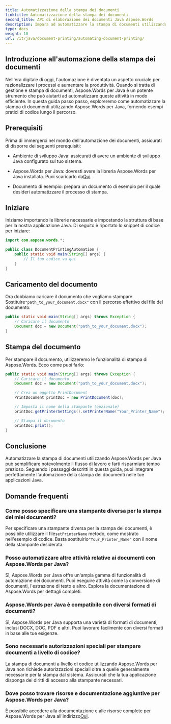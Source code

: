 ```yaml
---
title: Automatizzazione della stampa dei documenti
linktitle: Automatizzazione della stampa dei documenti
second_title: API di elaborazione dei documenti Java Aspose.Words
description: Impara ad automatizzare la stampa di documenti utilizzando Aspose.Words per Java. Guida passo passo con esempi di codice per una gestione efficiente dei documenti in Java.
type: docs
weight: 10
url: /it/java/document-printing/automating-document-printing/
---
```


## Introduzione all'automazione della stampa dei documenti

Nell'era digitale di oggi, l'automazione è diventata un aspetto cruciale per razionalizzare i processi e aumentare la produttività. Quando si tratta di gestione e stampa di documenti, Aspose.Words per Java è un potente strumento che può aiutarti ad automatizzare queste attività in modo efficiente. In questa guida passo passo, esploreremo come automatizzare la stampa di documenti utilizzando Aspose.Words per Java, fornendo esempi pratici di codice lungo il percorso.

## Prerequisiti

Prima di immergerci nel mondo dell'automazione dei documenti, assicurati di disporre dei seguenti prerequisiti:

- Ambiente di sviluppo Java: assicurati di avere un ambiente di sviluppo Java configurato sul tuo sistema.

- Aspose.Words per Java: dovresti avere la libreria Aspose.Words per Java installata. Puoi scaricarlo da[Qui](https://releases.aspose.com/words/java/).

- Documento di esempio: prepara un documento di esempio per il quale desideri automatizzare il processo di stampa.

## Iniziare

Iniziamo importando le librerie necessarie e impostando la struttura di base per la nostra applicazione Java. Di seguito è riportato lo snippet di codice per iniziare:

```java
import com.aspose.words.*;

public class DocumentPrintingAutomation {
    public static void main(String[] args) {
        // Il tuo codice va qui
    }
}
```

## Caricamento del documento

 Ora dobbiamo caricare il documento che vogliamo stampare. Sostituire`"path_to_your_document.docx"` con il percorso effettivo del file del documento:

```java
public static void main(String[] args) throws Exception {
    // Caricare il documento
    Document doc = new Document("path_to_your_document.docx");
}
```

## Stampa del documento

Per stampare il documento, utilizzeremo le funzionalità di stampa di Aspose.Words. Ecco come puoi farlo:

```java
public static void main(String[] args) throws Exception {
    // Caricare il documento
    Document doc = new Document("path_to_your_document.docx");

    // Crea un oggetto PrintDocument
    PrintDocument printDoc = new PrintDocument(doc);

    // Imposta il nome della stampante (opzionale)
    printDoc.getPrinterSettings().setPrinterName("Your_Printer_Name");

    // Stampa il documento
    printDoc.print();
}
```

## Conclusione

Automatizzare la stampa di documenti utilizzando Aspose.Words per Java può semplificare notevolmente il flusso di lavoro e farti risparmiare tempo prezioso. Seguendo i passaggi descritti in questa guida, puoi integrare perfettamente l'automazione della stampa dei documenti nelle tue applicazioni Java.

## Domande frequenti

### Come posso specificare una stampante diversa per la stampa dei miei documenti?

 Per specificare una stampante diversa per la stampa dei documenti, è possibile utilizzare il file`setPrinterName` metodo, come mostrato nell'esempio di codice. Basta sostituirlo`"Your_Printer_Name"` con il nome della stampante desiderata.

### Posso automatizzare altre attività relative ai documenti con Aspose.Words per Java?

Sì, Aspose.Words per Java offre un'ampia gamma di funzionalità di automazione dei documenti. Puoi eseguire attività come la conversione di documenti, l'estrazione di testo e altro. Esplora la documentazione di Aspose.Words per dettagli completi.

### Aspose.Words per Java è compatibile con diversi formati di documenti?

Sì, Aspose.Words per Java supporta una varietà di formati di documenti, inclusi DOCX, DOC, PDF e altri. Puoi lavorare facilmente con diversi formati in base alle tue esigenze.

### Sono necessarie autorizzazioni speciali per stampare documenti a livello di codice?

La stampa di documenti a livello di codice utilizzando Aspose.Words per Java non richiede autorizzazioni speciali oltre a quelle generalmente necessarie per la stampa dal sistema. Assicurati che la tua applicazione disponga dei diritti di accesso alla stampante necessari.

### Dove posso trovare risorse e documentazione aggiuntive per Aspose.Words per Java?

 È possibile accedere alla documentazione e alle risorse complete per Aspose.Words per Java all'indirizzo[Qui](https://reference.aspose.com/words/java/).